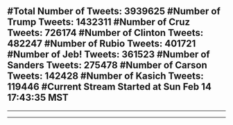 #Total Number of Tweets: 3939625 
#Number of Trump Tweets: 1432311
#Number of Cruz Tweets: 726174
#Number of Clinton Tweets: 482247
#Number of Rubio Tweets: 401721
#Number of Jeb! Tweets: 361523
#Number of Sanders Tweets: 275478
#Number of Carson Tweets: 142428
#Number of Kasich Tweets: 119446
#Current Stream Started at Sun Feb 14 17:43:35 MST
---
---
---
